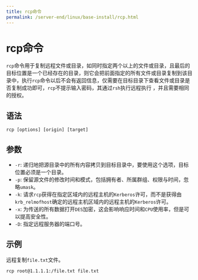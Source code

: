 ```yaml
---
title: rcp命令
permalink: /server-end/linux/base-install/rcp.html
---
```

  

# rcp命令

`rcp`命令用于复制远程文件或目录，如同时指定两个以上的文件或目录，且最后的目标位置是一个已经存在的目录，则它会把前面指定的所有文件或目录复制到该目录中，执行`rcp`命令以后不会有返回信息，仅需要在目标目录下查看文件或目录是否复制成功即可，`rcp`不提示输入密码，其通过`rsh`执行远程执行 ，并且需要相同的授权。

## 语法

```shell
rcp [options] [origin] [target]
```

## 参数

- `-r`: 递归地把源目录中的所有内容拷贝到目标目录中，要使用这个选项，目标位置必须是一个目录。
- `-p`: 保留源文件的修改时间和模式，包括拥有者、所属群组、权限与时间，忽略`umask`。
- `-k`: 请求`rcp`获得在指定区域内的远程主机的`Kerberos`许可，而不是获得由`krb_relmofhost`确定的远程主机区域内的远程主机的`Kerberos`许可。
- `-x`: 为传送的所有数据打开`DES`加密，这会影响响应时间和`CPU`使用率，但是可以提高安全性。
- `-D`: 指定远程服务器的端口号。

## 示例

远程复制`file.txt`文件。

```shell
rcp root@1.1.1.1:/file.txt file.txt
```
